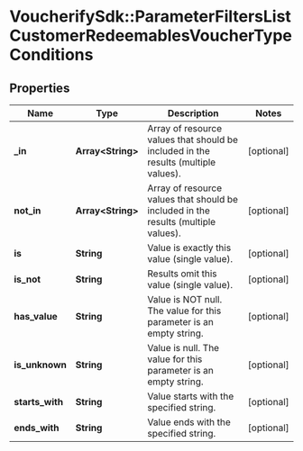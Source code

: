 # VoucherifySdk::ParameterFiltersListCustomerRedeemablesVoucherTypeConditions

## Properties

| Name | Type | Description | Notes |
| ---- | ---- | ----------- | ----- |
| **_in** | **Array&lt;String&gt;** | Array of resource values that should be included in the results (multiple values). | [optional] |
| **not_in** | **Array&lt;String&gt;** | Array of resource values that should be included in the results (multiple values). | [optional] |
| **is** | **String** | Value is exactly this value (single value). | [optional] |
| **is_not** | **String** | Results omit this value (single value). | [optional] |
| **has_value** | **String** | Value is NOT null. The value for this parameter is an empty string. | [optional] |
| **is_unknown** | **String** | Value is null. The value for this parameter is an empty string. | [optional] |
| **starts_with** | **String** | Value starts with the specified string. | [optional] |
| **ends_with** | **String** | Value ends with the specified string. | [optional] |

